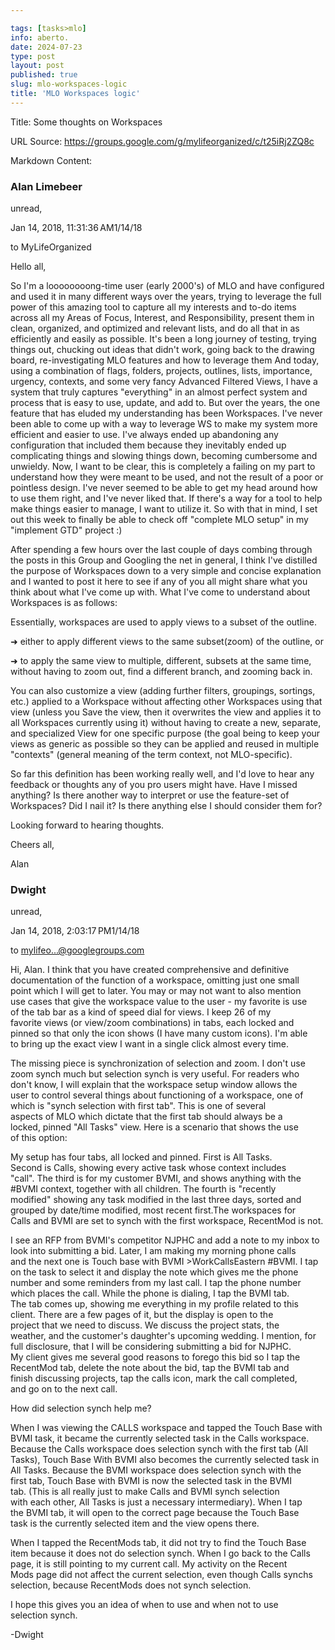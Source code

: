 ```yaml
---

tags: [tasks>mlo]
info: aberto.
date: 2024-07-23
type: post
layout: post
published: true
slug: mlo-workspaces-logic
title: 'MLO Workspaces logic'
---
```


Title: Some thoughts on Workspaces

URL Source: https://groups.google.com/g/mylifeorganized/c/t25iRj2ZQ8c

Markdown Content:
### Alan Limebeer

unread,

Jan 14, 2018, 11:31:36 AM1/14/18

to MyLifeOrganized

Hello all,

So I'm a loooooooong-time user (early 2000's) of MLO and have configured and used it in many different ways over the years, trying to leverage the full power of this amazing tool to capture all my interests and to-do items across all my Areas of Focus, Interest, and Responsibility, present them in clean, organized, and optimized and relevant lists, and do all that in as efficiently and easily as possible. It's been a long journey of testing, trying things out, chucking out ideas that didn't work, going back to the drawing board, re-investigating MLO features and how to leverage them And today, using a combination of flags, folders, projects, outlines, lists, importance, urgency, contexts, and some very fancy Advanced Filtered Views, I have a system that truly captures "everything" in an almost perfect system and process that is easy to use, update, and add to. But over the years, the one feature that has eluded my understanding has been Workspaces. I've never been able to come up with a way to leverage WS to make my system more efficient and easier to use. I've always ended up abandoning any configuration that included them because they inevitably ended up complicating things and slowing things down, becoming cumbersome and unwieldy. Now, I want to be clear, this is completely a failing on my part to understand how they were meant to be used, and not the result of a poor or pointless design. I've never seemed to be able to get my head around how to use them right, and I've never liked that. If there's a way for a tool to help make things easier to manage, I want to utilize it. So with that in mind, I set out this week to finally be able to check off "complete MLO setup" in my "implement GTD" project :)

After spending a few hours over the last couple of days combing through the posts in this Group and Googling the net in general, I think I've distilled the purpose of Workspaces down to a very simple and concise explanation and I wanted to post it here to see if any of you all might share what you think about what I've come up with. What I've come to understand about Workspaces is as follows:

Essentially, workspaces are used to apply views to a subset of the outline.

➜ either to apply different views to the same subset(zoom) of the outline, or

➜ to apply the same view to multiple, different, subsets at the same time, without having to zoom out, find a different branch, and zooming back in.

You can also customize a view (adding further filters, groupings, sortings, etc.) applied to a Workspace without affecting other Workspaces using that view (unless you Save the view, then it overwrites the view and applies it to all Workspaces currently using it) without having to create a new, separate, and specialized View for one specific purpose (the goal being to keep your views as generic as possible so they can be applied and reused in multiple "contexts" (general meaning of the term context, not MLO-specific).

So far this definition has been working really well, and I'd love to hear any feedback or thoughts any of you pro users might have. Have I missed anything? Is there another way to interpret or use the feature-set of Workspaces? Did I nail it? Is there anything else I should consider them for?

Looking forward to hearing thoughts.

Cheers all,

Alan

### Dwight

unread,

Jan 14, 2018, 2:03:17 PM1/14/18

to mylifeo...@googlegroups.com

Hi, Alan. I think that you have created comprehensive and definitive  
documentation of the function of a workspace, omitting just one small  
point which I will get to later. You may or may not want to also mention  
use cases that give the workspace value to the user - my favorite is use  
of the tab bar as a kind of speed dial for views. I keep 26 of my  
favorite views (or view/zoom combinations) in tabs, each locked and  
pinned so that only the icon shows (I have many custom icons). I'm able  
to bring up the exact view I want in a single click almost every time.

The missing piece is synchronization of selection and zoom. I don't use  
zoom synch much but selection synch is very useful. For readers who  
don't know, I will explain that the workspace setup window allows the  
user to control several things about functioning of a workspace, one of  
which is "synch selection with first tab". This is one of several  
aspects of MLO which dictate that the first tab should always be a  
locked, pinned "All Tasks" view. Here is a scenario that shows the use  
of this option:

My setup has four tabs, all locked and pinned. First is All Tasks.  
Second is Calls, showing every active task whose context includes  
"call". The third is for my customer BVMI, and shows anything with the  
#BVMI context, together with all children. The fourth is "recently  
modified" showing any task modified in the last three days, sorted and  
grouped by date/time modified, most recent first.The workspaces for  
Calls and BVMI are set to synch with the first workspace, RecentMod is not.

I see an RFP from BVMI's competitor NJPHC and add a note to my inbox to  
look into submitting a bid. Later, I am making my morning phone calls  
and the next one is Touch base with BVMI >WorkCallsEastern #BVMI. I tap  
on the task to select it and display the note which gives me the phone  
number and some reminders from my last call. I tap the phone number  
which places the call. While the phone is dialing, I tap the BVMI tab.  
The tab comes up, showing me everything in my profile related to this  
client. There are a few pages of it, but the display is open to the  
project that we need to discuss. We discuss the project stats, the  
weather, and the customer's daughter's upcoming wedding. I mention, for  
full disclosure, that I will be considering submitting a bid for NJPHC.  
My client gives me several good reasons to forego this bid so I tap the  
RecentMod tab, delete the note about the bid, tap the BVMI tab and  
finish discussing projects, tap the calls icon, mark the call completed,  
and go on to the next call.

How did selection synch help me?

When I was viewing the CALLS workspace and tapped the Touch Base with  
BVMI task, it became the currently selected task in the Calls workspace.  
Because the Calls workspace does selection synch with the first tab (All  
Tasks), Touch Base With BVMI also becomes the currently selected task in  
All Tasks. Because the BVMI workspace does selection synch with the  
first tab, Touch Base with BVMI is now the selected task in the BVMI  
tab. (This is all really just to make Calls and BVMI synch selection  
with each other, All Tasks is just a necessary intermediary). When I tap  
the BVMI tab, it will open to the correct page because the Touch Base  
task is the currently selected item and the view opens there.

When I tapped the RecentMods tab, it did not try to find the Touch Base  
item because it does not do selection synch. When I go back to the Calls  
page, it is still pointing to my current call. My activity on the Recent  
Mods page did not affect the current selection, even though Calls synchs  
selection, because RecentMods does not synch selection.

I hope this gives you an idea of when to use and when not to use  
selection synch.

\-Dwight
